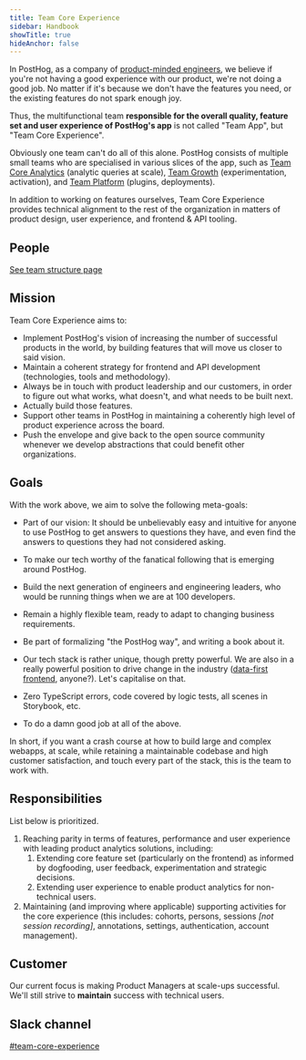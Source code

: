 ```yaml
---
title: Team Core Experience
sidebar: Handbook
showTitle: true
hideAnchor: false
---
```


In PostHog, as a company of [product-minded engineers](/blog/turning-engineers-into-product-people), we believe if you're 
not having a good experience with our product, we're not doing a good job. No matter if it's because we don't have the 
features you need, or the existing features do not spark enough joy.

Thus, the multifunctional team **responsible for the overall quality, feature set and user experience of PostHog's app** 
is not called "Team App", but "Team Core Experience".

Obviously one team can't do all of this alone. PostHog consists of multiple small teams who are specialised in various
slices of the app, such as [Team Core Analytics](/handbook/people/team-structure/core-analytics) (analytic queries at scale), 
[Team Growth](/handbook/people/team-structure/growth-engineering) (experimentation, activation), and 
[Team Platform](/handbook/people/team-structure/platform) (plugins, deployments). 

In addition to working on features ourselves, Team Core Experience provides technical alignment to the rest of the 
organization in matters of product design, user experience, and frontend & API tooling.

## People

[See team structure page](/handbook/people/team-structure/team-structure)

## Mission

Team Core Experience aims to:

- Implement PostHog's vision of increasing the number of successful products in the world, by building features that will move us closer to said vision.
- Maintain a coherent strategy for frontend and API development (technologies, tools and methodology).
- Always be in touch with product leadership and our customers, in order to figure out what works, what doesn't, and what needs to be built next.
- Actually build those features.
- Support other teams in PostHog in maintaining a coherently high level of product experience across the board.
- Push the envelope and give back to the open source community whenever we develop abstractions that could benefit other organizations.

## Goals

With the work above, we aim to solve the following meta-goals:

- Part of our vision: It should be unbelievably easy and intuitive for anyone to use PostHog to get answers to  questions they have, and even find the answers to questions they had not considered asking.

- To make our tech worthy of the fanatical following that is emerging around PostHog.
- Build the next generation of engineers and engineering leaders, who would be running things when we are at 100 developers.
- Remain a highly flexible team, ready to adapt to changing business requirements.
- Be part of formalizing "the PostHog way", and writing a book about it.
- Our tech stack is rather unique, though pretty powerful. We are also in a really powerful position to drive change in the industry ([data-first frontend](https://kea.js.org/blog/data-first-frontend-revolution), anyone?). Let's capitalise on that.
- Zero TypeScript errors, code covered by logic tests, all scenes in Storybook, etc.
- To do a damn good job at all of the above.

In short, if you want a crash course at how to build large and complex webapps, at scale, while retaining a maintainable codebase and high customer satisfaction, and touch every part of the stack, this is the team to work with.



## Responsibilities
List below is prioritized.

1. Reaching parity in terms of features, performance and user experience with leading product analytics solutions, including:
   1. Extending core feature set (particularly on the frontend) as informed by dogfooding, user feedback, experimentation and strategic decisions.
   2. Extending user experience to enable product analytics for non-technical users. 
2. Maintaining (and improving where applicable) supporting activities for the core experience (this includes: cohorts, persons, sessions *[not session recording]*, annotations, settings, authentication, account management). 


## Customer
Our current focus is making Product Managers at scale-ups successful.
We'll still strive to **maintain** success with technical users.


## Slack channel

[#team-core-experience](https://posthog.slack.com/messages/team-core-experience)
